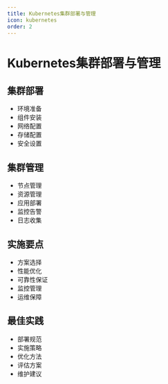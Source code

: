 ```yaml
---
title: Kubernetes集群部署与管理
icon: kubernetes
order: 2
---
```


# Kubernetes集群部署与管理

## 集群部署
- 环境准备
- 组件安装
- 网络配置
- 存储配置
- 安全设置

## 集群管理
- 节点管理
- 资源管理
- 应用部署
- 监控告警
- 日志收集

## 实施要点
- 方案选择
- 性能优化
- 可靠性保证
- 监控管理
- 运维保障

## 最佳实践
- 部署规范
- 实施策略
- 优化方法
- 评估方案
- 维护建议
